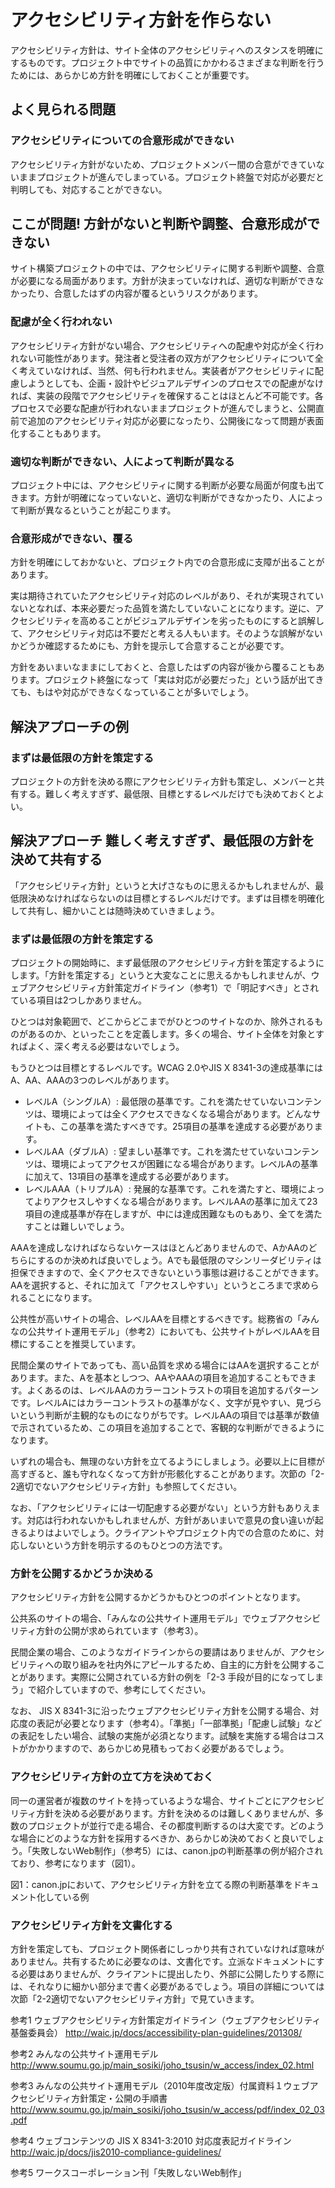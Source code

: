 # アクセシビリティ方針を作らない

アクセシビリティ方針は、サイト全体のアクセシビリティへのスタンスを明確にするものです。プロジェクト中でサイトの品質にかかわるさまざまな判断を行うためには、あらかじめ方針を明確にしておくことが重要です。

## よく見られる問題

### アクセシビリティについての合意形成ができない

アクセシビリティ方針がないため、プロジェクトメンバー間の合意ができていないままプロジェクトが進んでしまっている。プロジェクト終盤で対応が必要だと判明しても、対応することができない。

## ここが問題! 方針がないと判断や調整、合意形成ができない

サイト構築プロジェクトの中では、アクセシビリティに関する判断や調整、合意が必要になる局面があります。方針が決まっていなければ、適切な判断ができなかったり、合意したはずの内容が覆るというリスクがあります。

### 配慮が全く行われない

アクセシビリティ方針がない場合、アクセシビリティへの配慮や対応が全く行われない可能性があります。発注者と受注者の双方がアクセシビリティについて全く考えていなければ、当然、何も行われません。実装者がアクセシビリティに配慮しようとしても、企画・設計やビジュアルデザインのプロセスでの配慮がなければ、実装の段階でアクセシビリティを確保することはほとんど不可能です。各プロセスで必要な配慮が行われないままプロジェクトが進んでしまうと、公開直前で追加のアクセシビリティ対応が必要になったり、公開後になって問題が表面化することもあります。

### 適切な判断ができない、人によって判断が異なる

プロジェクト中には、アクセシビリティに関する判断が必要な局面が何度も出てきます。方針が明確になっていないと、適切な判断ができなかったり、人によって判断が異なるということが起こります。

### 合意形成ができない、覆る

方針を明確にしておかないと、プロジェクト内での合意形成に支障が出ることがあります。

実は期待されていたアクセシビリティ対応のレベルがあり、それが実現されていないとなれば、本来必要だった品質を満たしていないことになります。逆に、アクセシビリティを高めることがビジュアルデザインを劣ったものにすると誤解して、アクセシビリティ対応は不要だと考える人もいます。そのような誤解がないかどうか確認するためにも、方針を提示して合意することが必要です。

方針をあいまいなままにしておくと、合意したはずの内容が後から覆ることもあります。プロジェクト終盤になって「実は対応が必要だった」という話が出てきても、もはや対応ができなくなっていることが多いでしょう。

## 解決アプローチの例

### まずは最低限の方針を策定する

プロジェクトの方針を決める際にアクセシビリティ方針も策定し、メンバーと共有する。難しく考えすぎず、最低限、目標とするレベルだけでも決めておくとよい。

## 解決アプローチ 難しく考えすぎず、最低限の方針を決めて共有する

「アクセシビリティ方針」というと大げさなものに思えるかもしれませんが、最低限決めなければならないのは目標とするレベルだけです。まずは目標を明確化して共有し、細かいことは随時決めていきましょう。

### まずは最低限の方針を策定する

プロジェクトの開始時に、まず最低限のアクセシビリティ方針を策定するようにします。「方針を策定する」というと大変なことに思えるかもしれませんが、ウェブアクセシビリティ方針策定ガイドライン（参考1）で「明記すべき」とされている項目は2つしかありません。

ひとつは対象範囲で、どこからどこまでがひとつのサイトなのか、除外されるものがあるのか、といったことを定義します。多くの場合、サイト全体を対象とすればよく、深く考える必要はないでしょう。

もうひとつは目標とするレベルです。WCAG 2.0やJIS X 8341-3の達成基準にはA、AA、AAAの3つのレベルがあります。

- レベルA（シングルA）: 最低限の基準です。これを満たせていないコンテンツは、環境によっては全くアクセスできなくなる場合があります。どんなサイトも、この基準を満たすべきです。25項目の基準を達成する必要があります。
- レベルAA（ダブルA）: 望ましい基準です。これを満たせていないコンテンツは、環境によってアクセスが困難になる場合があります。レベルAの基準に加えて、13項目の基準を達成する必要があります。
- レベルAAA（トリプルA）: 発展的な基準です。これを満たすと、環境によってよりアクセスしやすくなる場合があります。レベルAAの基準に加えて23項目の達成基準が存在しますが、中には達成困難なものもあり、全てを満たすことは難しいでしょう。

AAAを達成しなければならないケースはほとんどありませんので、AかAAのどちらにするのか決めれば良いでしょう。Aでも最低限のマシンリーダビリティは担保できますので、全くアクセスできないという事態は避けることができます。AAを選択すると、それに加えて「アクセスしやすい」というところまで求められることになります。

公共性が高いサイトの場合、レベルAAを目標とするべきです。総務省の「みんなの公共サイト運用モデル」（参考2）においても、公共サイトがレベルAAを目標にすることを推奨しています。

民間企業のサイトであっても、高い品質を求める場合にはAAを選択することがあります。また、Aを基本としつつ、AAやAAAの項目を追加することもできます。よくあるのは、レベルAAのカラーコントラストの項目を追加するパターンです。レベルAにはカラーコントラストの基準がなく、文字が見やすい、見づらいという判断が主観的なものになりがちです。レベルAAの項目では基準が数値で示されているため、この項目を追加することで、客観的な判断ができるようになります。

いずれの場合も、無理のない方針を立てるようにしましょう。必要以上に目標が高すぎると、誰も守れなくなって方針が形骸化することがあります。次節の「2-2適切でないアクセシビリティ方針」も参照してください。

なお、「アクセシビリティには一切配慮する必要がない」という方針もありえます。対応は行われないかもしれませんが、方針があいまいで意見の食い違いが起きるよりはよいでしょう。クライアントやプロジェクト内での合意のために、対応しないという方針を明示するのもひとつの方法です。


### 方針を公開するかどうか決める
アクセシビリティ方針を公開するかどうかもひとつのポイントとなります。

公共系のサイトの場合、「みんなの公共サイト運用モデル」でウェブアクセシビリティ方針の公開が求められています（参考3）。

民間企業の場合、このようなガイドラインからの要請はありませんが、アクセシビリティへの取り組みを社内外にアピールするため、自主的に方針を公開することがあります。実際に公開されている方針の例を「2-3 手段が目的になってしまう」で紹介していますので、参考にしてください。

なお、 JIS X 8341-3に沿ったウェブアクセシビリティ方針を公開する場合、対応度の表記が必要となります（参考4）。「準拠」「一部準拠」「配慮し試験」などの表記をしたい場合、試験の実施が必須となります。試験を実施する場合はコストがかかりますので、あらかじめ見積もっておく必要があるでしょう。

### アクセシビリティ方針の立て方を決めておく

同一の運営者が複数のサイトを持っているような場合、サイトごとにアクセシビリティ方針を決める必要があります。方針を決めるのは難しくありませんが、多数のプロジェクトが並行で走る場合、その都度判断するのは大変です。どのような場合にどのような方針を採用するべきか、あらかじめ決めておくと良いでしょう。「失敗しないWeb制作」（参考5）には、canon.jpの判断基準の例が紹介されており、参考になります（図1）。

図1：canon.jpにおいて、アクセシビリティ方針を立てる際の判断基準をドキュメント化している例

### アクセシビリティ方針を文書化する

方針を策定しても、プロジェクト関係者にしっかり共有されていなければ意味がありません。共有するために必要なのは、文書化です。立派なドキュメントにする必要はありませんが、クライアントに提出したり、外部に公開したりする際には、それなりに細かい部分まで書く必要があるでしょう。項目の詳細については次節「2-2適切でないアクセシビリティ方針」で見ていきます。

参考1 ウェブアクセシビリティ方針策定ガイドライン（ウェブアクセシビリティ基盤委員会）
http://waic.jp/docs/accessibility-plan-guidelines/201308/

参考2 みんなの公共サイト運用モデル
http://www.soumu.go.jp/main_sosiki/joho_tsusin/w_access/index_02.html

参考3 みんなの公共サイト運用モデル（2010年度改定版）付属資料１ウェブアクセシビリティ方針策定・公開の手順書 http://www.soumu.go.jp/main_sosiki/joho_tsusin/w_access/pdf/index_02_03.pdf

参考4 ウェブコンテンツの JIS X 8341-3:2010 対応度表記ガイドライン
http://waic.jp/docs/jis2010-compliance-guidelines/

参考5 ワークスコーポレーション刊「失敗しないWeb制作」
